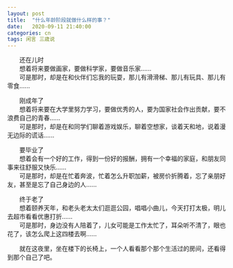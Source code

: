 ```yaml
---
layout: post
title:  "什么年龄阶段就做什么样的事？"
date:   2020-09-11 21:40:00
categories: cn
tags: 闲言 三歳说
---
```


&emsp;&emsp;还在儿时<br>
&emsp;&emsp;想着将来要做画家，要做科学家，要做音乐家......<br>
&emsp;&emsp;可是那时，却是在和伙伴们忘我的玩耍，那儿有滑滑梯、那儿有玩具、那儿有零食......

&emsp;&emsp;刚成年了<br>
&emsp;&emsp;想着将来要在大学里努力学习，要做优秀的人，要为国家社会作出贡献，要不浪费自己的青春......<br>
&emsp;&emsp;可是那时，却是在和同学们聊着游戏娱乐，聊着空想家，谈着天和地，说着漫无边际的谎话......

&emsp;&emsp;要毕业了<br>
&emsp;&emsp;想着会有一个好的工作，得到一份好的报酬，拥有一个幸福的家庭，和朋友同事来往舒服又快乐......<br>
&emsp;&emsp;可是那时，却是在忙着奔波，忙着怎么升职加薪，被房价折腾着，忘了亲朋好友，甚至是忘了自己身边的人......

&emsp;&emsp;终于老了<br>
&emsp;&emsp;想着颐养天年，和老头老太太们逛逛公园，唱唱小曲儿，今天打打太极，明儿去超市看看优惠打折......<br>
&emsp;&emsp;可是那时，身边没有人陪着了，儿女可能是工作太忙了，耳朵听不清了，眼也花了，该怎么爬上这四楼去啊......

&emsp;&emsp;就在这夜里，坐在楼下的长椅上，一个人看看那个那个生活过的房间，还看得到那个自己了吧。
